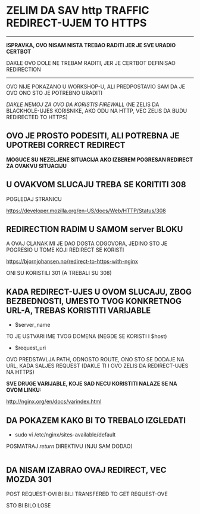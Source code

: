 # ZELIM DA SAV http TRAFFIC REDIRECT-UJEM TO HTTPS

******

**ISPRAVKA, OVO NISAM NISTA TREBAO RADITI JER JE SVE URADIO CERTBOT**

DAKLE OVO DOLE NE TREBAM RADITI, JER JE CERTBOT DEFINISAO REDIRECTION

******

OVO NIJE POKAZANO U WORKSHOP-U, ALI PREDPOSTAVIO SAM DA JE OVO ONO STO JE POTREBNO URADITI

*DAKLE NEMOJ ZA OVO DA KORISTIS FIREWALL* (NE ZELIS DA BLACKHOLE-UJES KORISNIKE, AKO ODU NA HTTP, VEC ZELIS DA BUDU REDIRECTED TO HTTPS)

## OVO JE PROSTO PODESITI, ALI POTREBNA JE UPOTREBI CORRECT REDIRECT

**MOGUCE SU NEZELJENE SITUACIJA AKO IZBEREM POGRESAN REDIRECT ZA OVAKVU SITUACIJU**

## U OVAKVOM SLUCAJU TREBA SE KORITITI **308**

POGLEDAJ STRANICU

<https://developer.mozilla.org/en-US/docs/Web/HTTP/Status/308>

## REDIRECTION RADIM U SAMOM server BLOKU

A OVAJ CLANAK MI JE DAO DOSTA ODGOVORA, JEDINO STO JE POGRESIO U TOME KOJI REDIRECT SE KORISTI

<https://bjornjohansen.no/redirect-to-https-with-nginx>

ONI SU KORISTILI 301 (A TREBALI SU 308)

## KADA REDIRECT-UJES U OVOM SLUCAJU, ZBOG BEZBEDNOSTI, UMESTO TVOG KONKRETNOG URL-A, TREBAS KORISTITI VARIJABLE

- $server_name

TO JE USTVARI IME TVOG DOMENA (NEGDE SE KORISTI I $host)

- $request_uri

OVO PREDSTAVLJA PATH, ODNOSTO ROUTE, ONO STO SE DODAJE NA URL, KADA SALJES REQUEST (DAKLE TI I OVO ZELIS DA REDIRECT-UJES NA HTTPS)

**SVE DRUGE VARIJABLE, KOJE SAD NECU KORISTITI NALAZE SE NA OVOM LINKU:**

<http://nginx.org/en/docs/varindex.html>

## DA POKAZEM KAKO BI TO TREBALO IZGLEDATI

- sudo vi /etc/nginx/sites-available/default

POSMATRAJ *return* DIREKTIVU (NJU SAM DODAO)

```linux

```

## DA NISAM IZABRAO OVAJ REDIRECT, VEC MOZDA 301

POST REQUEST-OVI BI BILI TRANSFERED TO GET REQUEST-OVE

STO BI BILO LOSE

